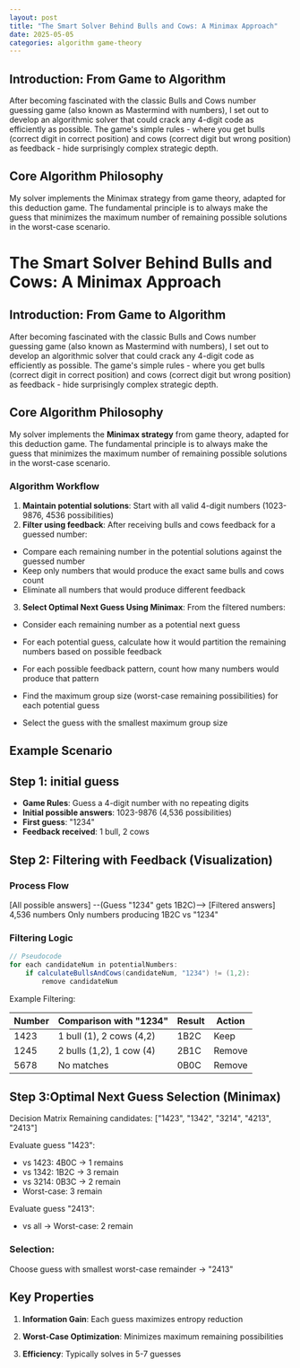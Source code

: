 ```yaml
---
layout: post
title: "The Smart Solver Behind Bulls and Cows: A Minimax Approach"
date: 2025-05-05
categories: algorithm game-theory
---
```


## Introduction: From Game to Algorithm

After becoming fascinated with the classic Bulls and Cows number guessing game (also known as Mastermind with numbers), I set out to develop an algorithmic solver that could crack any 4-digit code as efficiently as possible. The game's simple rules - where you get bulls (correct digit in correct position) and cows (correct digit but wrong position) as feedback - hide surprisingly complex strategic depth.

## Core Algorithm Philosophy

My solver implements the Minimax strategy from game theory, adapted for this deduction game. The fundamental principle is to always make the guess that minimizes the maximum number of remaining possible solutions in the worst-case scenario.
# The Smart Solver Behind Bulls and Cows: A Minimax Approach

## Introduction: From Game to Algorithm

After becoming fascinated with the classic Bulls and Cows number guessing game (also known as Mastermind with numbers), I set out to develop an algorithmic solver that could crack any 4-digit code as efficiently as possible. The game's simple rules - where you get bulls (correct digit in correct position) and cows (correct digit but wrong position) as feedback - hide surprisingly complex strategic depth.

## Core Algorithm Philosophy

My solver implements the **Minimax strategy** from game theory, adapted for this deduction game. The fundamental principle is to always make the guess that minimizes the maximum number of remaining possible solutions in the worst-case scenario.

### Algorithm Workflow

1. **Maintain potential solutions**: Start with all valid 4-digit numbers (1023-9876, 4536 possibilities)
2. **Filter using feedback**: After receiving bulls and cows feedback for a guessed number:
- Compare each remaining number in the potential solutions against the guessed number
- Keep only numbers that would produce the exact same bulls and cows count
- Eliminate all numbers that would produce different feedback
3. **Select Optimal Next Guess Using Minimax**: 
   From the filtered numbers:
- Consider each remaining number as a potential next guess

- For each potential guess, calculate how it would partition the remaining numbers based on possible feedback

- For each possible feedback pattern, count how many numbers would produce that pattern

- Find the maximum group size (worst-case remaining possibilities) for each potential guess

- Select the guess with the smallest maximum group size

## Example Scenario
## Step 1: initial guess
- **Game Rules**: Guess a 4-digit number with no repeating digits
- **Initial possible answers**: 1023-9876 (4,536 possibilities)
- **First guess**: "1234"
- **Feedback received**: 1 bull, 2 cows
## Step 2: Filtering with Feedback (Visualization)
### Process Flow
[All possible answers] --(Guess "1234" gets 1B2C)--> [Filtered answers]
4,536 numbers Only numbers producing 1B2C vs "1234"

### Filtering Logic
```java
// Pseudocode
for each candidateNum in potentialNumbers:
    if calculateBullsAndCows(candidateNum, "1234") != (1,2):
        remove candidateNum
```
Example Filtering:

| Number | Comparison with "1234" | Result | Action |
|--------|------------------------|--------|--------|
| 1423   | 1 bull (1), 2 cows (4,2) | 1B2C   | Keep   |
| 1245   | 2 bulls (1,2), 1 cow (4) | 2B1C   | Remove |
| 5678   | No matches             | 0B0C   | Remove |

## Step 3:Optimal Next Guess Selection (Minimax)
Decision Matrix
Remaining candidates: ["1423", "1342", "3214", "4213", "2413"]

Evaluate guess "1423":
- vs 1423: 4B0C → 1 remains
- vs 1342: 1B2C → 3 remain
- vs 3214: 0B3C → 2 remain
- Worst-case: 3 remain

Evaluate guess "2413":
- vs all → Worst-case: 2 remain
### Selection:
Choose guess with smallest worst-case remainder → "2413"

## Key Properties
1. **Information Gain**: Each guess maximizes entropy reduction

2. **Worst-Case Optimization**: Minimizes maximum remaining possibilities

3. **Efficiency**: Typically solves in 5-7 guesses
